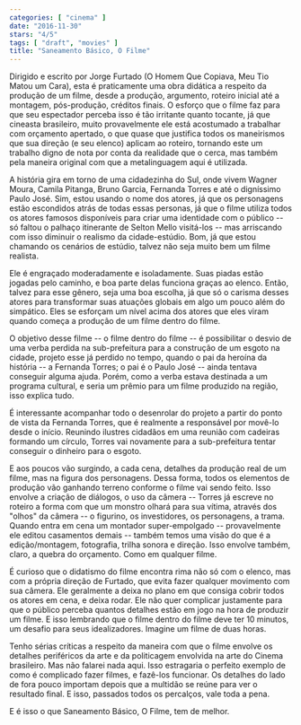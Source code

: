 ```yaml
---
categories: [ "cinema" ]
date: "2016-11-30"
stars: "4/5"
tags: [ "draft", "movies" ]
title: "Saneamento Básico, O Filme"
---
```

Dirigido e escrito por Jorge Furtado (O Homem Que Copiava, Meu Tio
Matou um Cara), esta é praticamente uma obra didática a respeito da
produção de um filme, desde a produção, argumento, roteiro inicial
até a montagem, pós-produção, créditos finais. O esforço que o filme
faz para que seu espectador perceba isso é tão irritante quanto tocante,
já que cineasta brasileiro, muito provavelmente ele está acostumado
a trabalhar com orçamento apertado, o que quase que justifica todos os
maneirismos que sua direção (e seu elenco) aplicam ao roteiro, tornando
este um trabalho digno de nota por conta da realidade que o cerca, mas
também pela maneira original com que a metalinguagem aqui é utilizada.

A história gira em torno de uma cidadezinha do Sul, onde vivem Wagner
Moura, Camila Pitanga, Bruno Garcia, Fernanda Torres e até o digníssimo
Paulo José. Sim, estou usando o nome dos atores, já que os personagens
estão escondidos atrás de todas essas personas, já que o filme utiliza
todos os atores famosos disponíveis para criar uma identidade com o
público -- só faltou o palhaço itinerante de Selton Mello visitá-los
-- mas arriscando com isso diminuir o realismo da cidade-estúdio. Bom,
já que estou chamando os cenários de estúdio, talvez não seja muito
bem um filme realista.

Ele é engraçado moderadamente e isoladamente. Suas piadas estão jogadas
pelo caminho, e boa parte delas funciona graças ao elenco. Então,
talvez para esse gênero, seja uma boa escolha, já que só o carisma
desses atores para transformar suas atuações globais em algo um pouco
além do simpático. Eles se esforçam um nível acima dos atores que
eles viram quando começa a produção de um filme dentro do filme.

O objetivo desse filme -- o filme dentro do filme -- é possibilitar o
desvio de uma verba perdida na sub-prefeitura para a construção de
um esgoto na cidade, projeto esse já perdido no tempo, quando o pai
da heroína da história -- a Fernanda Torres; o pai é o Paulo José
-- ainda tentava conseguir alguma ajuda. Porém, como a verba estava
destinada a um programa cultural, e seria um prêmio para um filme
produzido na região, isso explica tudo.

É interessante acompanhar todo o desenrolar do projeto a partir do ponto
de vista da Fernanda Torres, que é realmente a responsável por movê-lo
desde o início. Reunindo ilustres cidadãos em uma reunião com cadeiras
formando um círculo, Torres vai novamente para a sub-prefeitura tentar
conseguir o dinheiro para o esgoto.

E aos poucos vão surgindo, a cada cena, detalhes da produção real de um
filme, mas na figura dos personagens. Dessa forma, todos os elementos de
produção vão ganhando terreno conforme o filme vai sendo feito. Isso
envolve a criação de diálogos, o uso da câmera -- Torres já escreve
no roteiro a forma com que um monstro olhará para sua vítima, através
dos "olhos" da câmera -- o figurino, os investidores, os personagens, a
trama. Quando entra em cena um montador super-empolgado -- provavelmente
ele editou casamentos demais -- também temos uma visão do que é a
edição/montagem, fotografia, trilha sonora e direção. Isso envolve
também, claro, a quebra do orçamento. Como em qualquer filme.

É curioso que o didatismo do filme encontra rima não só com o elenco,
mas com a própria direção de Furtado, que evita fazer qualquer
movimento com sua câmera. Ele geralmente a deixa no plano em que consiga
cobrir todos os atores em cena, e deixa rodar. Ele não quer complicar
justamente para que o público perceba quantos detalhes estão em jogo
na hora de produzir um filme. E isso lembrando que o filme dentro do
filme deve ter 10 minutos, um desafio para seus idealizadores. Imagine
um filme de duas horas.

Tenho sérias críticas a respeito da maneira com que o filme envolve os
detalhes periféricos da arte e da politicagem envolvida na arte do Cinema
brasileiro. Mas não falarei nada aqui. Isso estragaria o perfeito exemplo
de como é complicado fazer filmes, e fazê-los funcionar. Os detalhes do
lado de fora pouco importam depois que a multidão se reúne para ver o
resultado final. E isso, passados todos os percalços, vale toda a pena.

E é isso o que Saneamento Básico, O Filme, tem de melhor.
